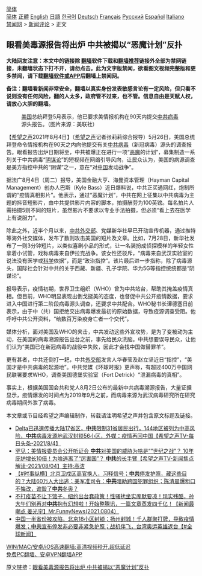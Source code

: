  <!-- 面包屑导航 --> <div class="breadcrumb"><!-- GTranslate: https://gtranslate.io/ -->  <div class="switcher notranslate">  <div class="selected">  <a href="#" onclick="return false;"> 简体</a>  </div>  <div class="option">  <a href="https://www.bannedbook.org" onclick="doGTranslate('zh-CN|zh-CN');jQuery('div.switcher div.selected a').html(jQuery(this).html());return false;" title="简体中文" class="nturl selected"> 简体</a>  <a href="https://www.bannedbook.org/zh-tw/" onclick="doGTranslate('zh-CN|zh-TW');jQuery('div.switcher div.selected a').html(jQuery(this).html());return false;" title="繁體中文" class="nturl"> 正體</a>  <a href="https://www.bannedbook.org/en/" onclick="doGTranslate('zh-CN|en');jQuery('div.switcher div.selected a').html(jQuery(this).html());return false;" title="English" class="nturl"> English</a>  <a href="https://www.bannedbook.org/ja/" onclick="doGTranslate('zh-CN|ja');jQuery('div.switcher div.selected a').html(jQuery(this).html());return false;" title="日本語" class="nturl"> 日語</a>  <a href="https://www.bannedbook.org/ko/" onclick="doGTranslate('zh-CN|ko');jQuery('div.switcher div.selected a').html(jQuery(this).html());return false;" title="한국어" class="nturl"> 한국어</a>  <a href="https://www.bannedbook.org/de/" onclick="doGTranslate('zh-CN|de');jQuery('div.switcher div.selected a').html(jQuery(this).html());return false;" title="Deutsch" class="nturl"> Deutsch</a>  <a href="https://www.bannedbook.org/fr/" onclick="doGTranslate('zh-CN|fr');jQuery('div.switcher div.selected a').html(jQuery(this).html());return false;" title="Français" class="nturl"> Français</a>  <a href="https://www.bannedbook.org/ru/" onclick="doGTranslate('zh-CN|ru');jQuery('div.switcher div.selected a').html(jQuery(this).html());return false;" title="Русский" class="nturl"> Русский</a>  <a href="https://www.bannedbook.org/es/" onclick="doGTranslate('zh-CN|es');jQuery('div.switcher div.selected a').html(jQuery(this).html());return false;" title="Español" class="nturl"> Español</a>  <a href="https://www.bannedbook.org/it/" onclick="doGTranslate('zh-CN|it');jQuery('div.switcher div.selected a').html(jQuery(this).html());return false;" title="Italiano" class="nturl"> Italiano</a>  </div>  </div>      <div class='breadcrumb-sub'><!-- Breadcrumb NavXT 6.3.0 --> <a href="https://www.bannedbook.org/" class="home">禁闻网</a> &gt; <a href="https://www.bannedbook.org/bnews/comments/" class="category">新闻评论</a> &gt; 正文</div></div><h2>眼看美毒源报告将出炉 中共被揭以“恶魔计划”反扑</h2> <p class="notice"><b>大陆网友注意：本文中的链接除 <a href="https://github.com/bannedbook/fanqiang" >翻墙</a>软件下载和<a href="https://github.com/killgcd/justmysocks/blob/master/README.md">翻墙推荐</a>链接外全部为禁网链接，未翻墙状态下打不开，请勿点击。此为文字版禁闻，欲看图文视频完整版和更多禁闻，请下载<a href="https://github.com/bannedbook/fanqiang">翻墙软件或APP</a>后翻墙上禁闻网。</p><p>备注：翻墙看新闻非常安全，翻墙以真实身份发表敏感言论有一定风险，但只看不说则没有任何风险，翻的人太多，政府管不过来，也不管。信息自由是天赋人权，请放心大胆的翻墙。</b></p>  <div class="entry"> <figure><figcaption><a href="https://www.bannedbook.org/bnews/tag/%e7%be%8e%e5%9b%bd/" class="st_tag internal_tag" rel="tag" title="标签 美国 下的日志">美国</a>总统拜登5月表示，他已要求美情报机构在90天内提交<a href="https://www.bannedbook.org/bnews/tag/%e4%b8%ad%e5%85%b1/" class="st_tag internal_tag" rel="tag" title="标签 中共 下的日志">中共</a><a href="https://www.bannedbook.org/bnews/tag/%e7%97%85%e6%af%92/" class="st_tag internal_tag" rel="tag" title="标签 病毒 下的日志">病毒</a>源头报告。（图片来源：美联社）</figcaption></figure> <p>【<span class='wp_keywordlink_affiliate'><a href="https://www.soundofhope.org" title="希望之声" target="_blank">希望之声</a></span>2021年8月4日】（<a href="https://www.bannedbook.org/bnews/tag/%e5%b8%8c%e6%9c%9b%e4%b9%8b%e5%a3%b0/" class="st_tag internal_tag" rel="tag" title="标签 希望之声 下的日志">希望之声</a>记者张莉莉综合报导）5月26日，美国总统拜登命令情报机构在90天之内向他提交有关<a href="https://www.bannedbook.org/bnews/tag/%e4%b8%ad%e5%85%b1%e7%97%85%e6%af%92/" class="st_tag internal_tag" rel="tag" title="标签 中共病毒 下的日志">中共病毒</a>（新冠病毒）源头的调查报告。眼看报告出炉日期将至，中共被爆正在进行一项“<a href="https://www.bannedbook.org/bnews/tag/%e6%81%b6%e9%ad%94/" class="st_tag internal_tag" rel="tag" title="标签 恶魔 下的日志">恶魔</a>的计划”，募集制造一系列关于中共病毒“<a href="https://www.bannedbook.org/bnews/tag/%E9%98%B4%E8%B0%8B%E8%AE%BA/" class="st_tag internal_tag" rel="tag" title="标签 阴谋论 下的日志">阴谋论</a>”的短视频在网络引导风向，让民众认为，美国的病源调查是美方指控中共的“阴谋”之一，意在“对<span class='wp_keywordlink_affiliate'><a href="https://www.bannedbook.org/" title="中国" target="_blank">中国</a></span>发动战争”。</p> <p>据法广8月4日（周二）报导，美国金融大亨、海曼资本管理（Hayman Capital Management）创办人巴斯（Kyle Bass）近日爆料说，中共正买通网红，炮制所谓的“疫情真相影片”。他表示，通过“恶魔计划”，中共在网上征集以中共病毒为主题的抖音短影片，由中共提供影片内容的脚本，拍摄酬劳为100英镑。每名拍片人需拍摄5则不同的短片，虽然影片不要求以专业手法拍摄，但必须“看上去在医学上有说服力”。</p>  <p>除此之外，近半个月以来，<a href="https://www.bannedbook.org/bnews/tag/%E4%B8%AD%E5%85%B1%E5%A4%96%E4%BA%A4%E9%83%A8/" class="st_tag internal_tag" rel="tag" title="标签 中共外交部 下的日志">中共外交部</a>、党媒新华社早已开动宣传机器，通过推特等海外社交媒体，发布了数则攻击美国的短片及文章。比如，7月28日，新华社发布了一则3分钟短片，以类似喜剧小品的形式，让一名装扮成侦探模样的年轻女性拿着小试管，戏称病毒来自伊拉克战争。该女性还驳斥，“病毒来自武汉实验室的说法没有医学或<span class='wp_keywordlink'><a href="https://www.bannedbook.org/forum11/topic309.html" title="禁片：“科学”的棍子" target="_blank">科学</a></span>依据”，而是“政治指控”。该片最后进一步指称，除了病毒源头，国际社会针对中共的关于西藏、新疆、孔子学院、华为5G等指控统统都是“阴谋论”。</p> <p>报导表示，疫情初期，世界卫生组织（WHO）曾为中共站台，帮助其掩盖疫情真相。但目前，WHO明显表现出倒戈挺美的态度，也督促中共公开疫情数据，要求进入中国进行第二阶段病毒源头调查，还要求中共配合。WHO秘书长谭德塞日前表示，由于中（共）国拒绝交出病毒爆发最初的原始数据，导致疫源调查受阻。他呼吁中共公开资料，“给数百万染疫身亡者一个交代”。</p>  <p>媒体分析，面对美国及WHO的夹击，中共发动这些外宣攻势，是为了变被动为主动，在美国的病毒溯源报告出台之前，事先给民众洗脑。中共想要误导民众，让他们认为“美国已在新冠病毒的战役中失败，因此才会找中国做替罪羊”。</p> <p>更有甚者，中共还倒打一耙，中共<a href="https://www.bannedbook.org/bnews/tag/%E5%A4%96%E4%BA%A4%E9%83%A8/" class="st_tag internal_tag" rel="tag" title="标签 外交部 下的日志">外交部</a>发言人华春莹及赵立坚近日“指控”，“美国才是中共病毒的起源地”。中共党媒《环球时报》更声称，有超过400万中国网民联署要求WHO，调查美国德堡实验室（Fort Detrick）“泄漏病毒的真相”。</p>  <p>事实上，根据美国国会共和党人8月2日公布的最新中共病毒溯源报告，大量证据显示，疫情爆发的时间点为2019年9月之前，而病毒来源为武汉病毒研究所在研究病毒期间外泄了病毒。</p> <p>本文章或节目经希望之声编辑制作，转载请注明希望之声并包含原文标题及链接。 </p>  <ul class='op-related-articles' title='相关阅读'> <li><a href='https://www.bannedbook.org/bnews/comments/20210805/1600462.html' target='_blank'>Delta已迅速传播大陆17省区，<b>中共</b>限制31省居民出行，144地区被列为中高风险，<b>中共</b>病毒发源地武汉封锁56小区，外媒：疫情再回中国【希望之声TV-每日头条-2021/8/4】</a></li> <li><a href='https://www.bannedbook.org/bnews/comments/20210805/1600461.html' target='_blank'>罕见：美情报委员会公开听证会 <b>中共</b>对美国的威胁为啥是“”世纪之战”？   10年庇护增长10倍！为啥逃离了“厉害国”？  <b>中共</b>的长手臂【希望之声TV-新闻焦点解读-2021/08/04】主持:高洁</a></li> <li><a href='https://www.bannedbook.org/bnews/bannedvideo/20210805/1600457.html' target='_blank'>【#时事纵横】北京卫戍区高官换人，习释信号；<b>中共</b>停发护照，藏这些目的？大陆60万人大出逃；美军准司令：<b>中共</b>暗助跨国犯罪组织；陈清晨爆粗口不悔改，谁毁了<b>中共</b>冬奥？</a></li> <li><a href='https://www.bannedbook.org/bnews/comments/20210805/1600450.html' target='_blank'>不打疫苗不让下馆子，纽约出台蠢政策！性骚扰坐实库默要凉！现实残酷，孙大午们别再对<b>中共</b>抱有幻想啦！开始整腾讯，一篇文章蒸发四千亿！【新闻最嘲点 姜光宇】Mr.FunnyNews(2021.0804）‬</a></li> <li><a href='https://www.bannedbook.org/bnews/bannedvideo/20210805/1600445.html' target='_blank'>中国一半省份被攻陷，北京18小区封锁；扬州封城！千人群聚打牌，导致疫情爆发；<b>中共</b>宣布停发非必要非紧急护照；战机伴飞，台湾奥运英雄返台【#全球新闻】</a></li> </ul> <p class="texttj"> <a href="https://github.com/bannedbook/fanqiang/wiki/V2ray%E6%9C%BA%E5%9C%BA" target="_blank">WIN/MAC/安卓/iOS高速翻墙:高清视频秒开,超低延迟</a><br/> <a href="https://github.com/bannedbook/fanqiang/wiki/%E7%A6%81%E9%97%BB%E7%BD%91%E5%AE%89%E5%8D%93%E7%BF%BB%E5%A2%99%E6%96%B0%E9%97%BBAPP" target="_blank">免费PC翻墙、安卓VPN翻墙APP</a></p><p>原文链接：<a class="src_link"  href="https://www.soundofhope.org/post/532373" target="_blank">眼看美毒源报告将出炉 中共被揭以“恶魔计划”反扑</a></p><a name='sharetosocial'></a>  <div style="margin-bottom:5px;padding-bottom:5px;clear:both"> <div id="archive-pix-1" class="banner-ads"> <!-- AuctionX Display platform tag START --> <div id="26318x728x90x621x_ADSLOT2" clicktrack="%%CLICK_URL_ESC%%"></div> <!-- AuctionX Display platform tag END --> </div> <div id="archive-pix-2" class="banner-ads"> <!-- AuctionX Display platform tag START --> <div id="26315x300x250x621x_ADSLOT2" clicktrack="%%CLICK_URL_ESC%%"></div> <!-- AuctionX Display platform tag END --> </div> </div>  <div id="archive-pix-1" class="banner-ads"> <!-- AuctionX Display platform tag START --> <div id="26318x728x90x621x_ADSLOT3" clicktrack="%%CLICK_URL_ESC%%"></div> <!-- AuctionX Display platform tag END --> </div> </div><!--END ENTRY--> 